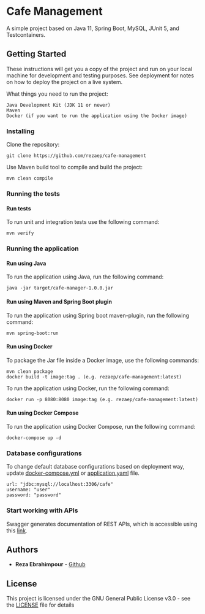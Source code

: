 # Cafe Management

A simple project based on Java 11, Spring Boot, MySQL, JUnit 5, and Testcontainers.

## Getting Started

These instructions will get you a copy of the project and run on your local machine for development and testing
purposes. See deployment for notes on how to deploy the project on a live system.

What things you need to run the project:

```
Java Development Kit (JDK 11 or newer)
Maven
Docker (if you want to run the application using the Docker image)
```

### Installing

Clone the repository:

```
git clone https://github.com/rezaep/cafe-management
```

Use Maven build tool to compile and build the project:

```
mvn clean compile
```

### Running the tests

#### Run tests

To run unit and integration tests use the following command:

```
mvn verify
```

### Running the application

#### Run using Java

To run the application using Java, run the following command:

```
java -jar target/cafe-manager-1.0.0.jar
```

#### Run using Maven and Spring Boot plugin

To run the application using Spring boot maven-plugin, run the following command:

```
mvn spring-boot:run
```

#### Run using Docker

To package the Jar file inside a Docker image, use the following commands:

```
mvn clean package
docker build -t image:tag . (e.g. rezaep/cafe-management:latest)
```

To run the application using Docker, run the following command:

```
docker run -p 8080:8080 image:tag (e.g. rezaep/cafe-management:latest)
```

#### Run using Docker Compose

To run the application using Docker Compose, run the following command:

```
docker-compose up -d
```

### Database configurations

To change default database configurations based on deployment way, update [docker-compose.yml](docker-compose.yml)
or [application.yaml](src/main/resources/application.yaml) file.

````
url: "jdbc:mysql://localhost:3306/cafe"
username: "user"
password: "password"
````

### Start working with APIs

Swagger generates documentation of REST APIs, which is accessible using
this [link](http://localhost:8080/swagger-ui/index.html).

## Authors

* **Reza Ebrahimpour** - [Github](https://github.com/rezaep)

## License

This project is licensed under the GNU General Public License v3.0 - see the [LICENSE](LICENSE) file for details